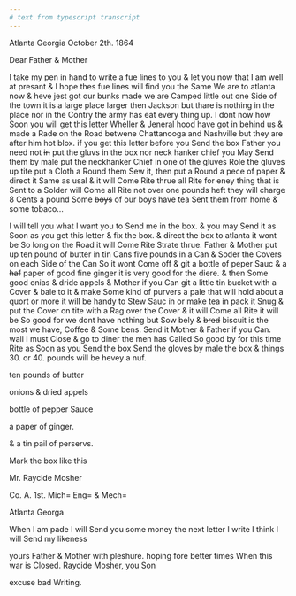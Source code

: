 ```yaml
---
# text from typescript transcript
---
```

Atlanta Georgia October 2th. 1864

Dear Father & Mother

I take my pen in hand to write a fue lines to you & let you now that I am well at presant & I hope thes fue lines will find you the Same We are to atlanta now & heve jest got our bunks made  we are Camped little out one Side of the town it is a large place larger then Jackson but thare is nothing in the place nor in the Contry the army has eat every thing up. I dont now how Soon you will get this letter  Wheller & Jeneral hood have got in behind us & made a Rade on the Road betwene Chattanooga and Nashville but they are after him hot blox. if you get this letter before you Send the box Father you need not ~~in~~ put the gluvs in the box nor neck hanker chief  you May Send them by male put the neckhanker Chief in one of the gluves Role the gluves up tite put a Cloth a Round them Sew it, then put a Round a pece of paper & direct it Same as usal & it will Come Rite thrue all Rite for eney thing that is Sent to a Solder will Come all Rite not over one pounds heft they will charge 8 Cents a pound  Some ~~boys~~ of our boys have tea Sent them from home & some tobaco... 

I will tell you what I want you to Send me in the box. & you may Send it as Soon as you get this letter & fix the box. & direct the box to atlanta  it wont be So long on the Road it will Come Rite Strate thrue. Father & Mother put up ten pound of butter in tin Cans five pounds in a Can & Soder the Covers on each Side of the Can So it wont Come off & git a bottle of peper Sauc & a ~~haf~~ paper of good fine ginger it is very good for the diere. & then Some good onias & dride appels & Mother if you Can git a little tin bucket with a Cover & bale to it & make Some kind of purvers a pale that will hold about a quort or more it will be handy to Stew Sauc in or make tea in pack it Snug & put the Cover on tite with a Rag over the Cover & it will Come all Rite  it will be So good for we dont have nothing but Sow bely & ~~bred~~ biscuit is the most we have, Coffee & Some bens. Send it Mother & Father if you Can. wall I must Close & go to diner the men has Called So good by for this time Rite as Soon as you Send the box  Send the gloves by male the box & things 30. or 40. pounds will be hevey a nuf. 

ten pounds of butter 

onions & dried appels

bottle of pepper Sauce

a paper of ginger. 

& a tin pail of perservs.  

Mark the box like this 

Mr. Raycide Mosher 

Co. A. 1st. Mich= Eng= & Mech= 

Atlanta Georga

When I am pade I will Send you some money the next letter I write I think I will Send my likeness  

yours Father & Mother with pleshure. hoping fore better times When this war is Closed. Raycide Mosher, you Son  

excuse bad Writing.